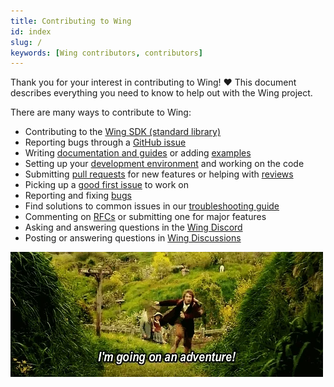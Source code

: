 ```yaml
---
title: Contributing to Wing
id: index
slug: /
keywords: [Wing contributors, contributors]
---
```


Thank you for your interest in contributing to Wing! ❤️ This document describes everything you need
to know to help out with the Wing project.

There are many ways to contribute to Wing:

* Contributing to the [Wing SDK (standard library)](/contributing/start-here/wingsdk)
* Reporting bugs through a [GitHub issue](https://github.com/winglang/wing/issues)
* Writing [documentation and guides](https://github.com/winglang/wing/issues?q=is%3Aissue+is%3Aopen+label%3A%22%F0%9F%93%9A+documentation%22) or adding [examples](https://github.com/winglang/examples)
* Setting up your [development environment](/contributing/start-here/development) and working on the code
* Submitting [pull requests](/contributing/start-here/pull_requests) for new features or helping with [reviews](https://github.com/winglang/wing/pulls)
* Picking up a [good first issue](https://github.com/winglang/wing/issues?q=is%3Aissue+is%3Aopen+label%3A%22good+first+issue%22+no%3Aassignee+sort%3Aupdated-desc+) to work on
* Reporting and fixing [bugs](/contributing/start-here/bugs)
* Find solutions to common issues in our [troubleshooting guide](/contributing/start-here/troubleshooting)
* Commenting on [RFCs](/contributing/category/rfcs) or submitting one for major features
* Asking and answering questions in the [Wing Discord](https://t.winglang.io/discord)
* Posting or answering questions in [Wing Discussions](https://github.com/winglang/wing/discussions)

![](./giphy.webp)
